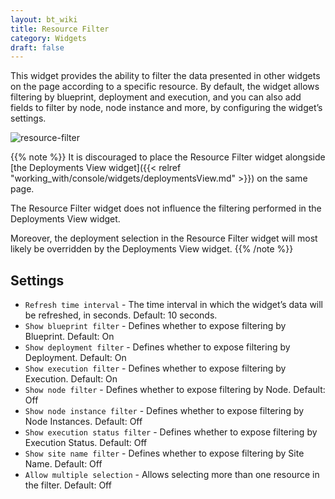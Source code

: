 ```yaml
---
layout: bt_wiki
title: Resource Filter
category: Widgets
draft: false
---
```


This widget provides the ability to filter the data presented in other widgets on the page according to a specific resource.
By default, the widget allows filtering by blueprint, deployment and execution, and you can also add fields to filter by node, node instance and more, by configuring the widget’s settings.

![resource-filter]( /images/ui/widgets/resource_filter.png )

{{% note %}}
It is discouraged to place the Resource Filter widget alongside
[the Deployments View widget]({{< relref "working_with/console/widgets/deploymentsView.md" >}})
on the same page.

The Resource Filter widget does not influence the filtering performed in the Deployments View widget.

Moreover, the deployment selection in the Resource Filter widget will most likely be overridden
by the Deployments View widget.
{{% /note %}}

## Settings

* `Refresh time interval` - The time interval in which the widget’s data will be refreshed, in seconds. Default: 10 seconds.
* `Show blueprint filter` - Defines whether to expose filtering by Blueprint. Default: On
* `Show deployment filter` - Defines whether to expose filtering by Deployment. Default: On
* `Show execution filter` - Defines whether to expose filtering by Execution. Default: On
* `Show node filter` - Defines whether to expose filtering by Node. Default: Off
* `Show node instance filter` - Defines whether to expose filtering by Node Instances. Default: Off
* `Show execution status filter` - Defines whether to expose filtering by Execution Status. Default: Off
* `Show site name filter` - Defines whether to expose filtering by Site Name. Default: Off
* `Allow multiple selection` - Allows selecting more than one resource in the filter. Default: Off
